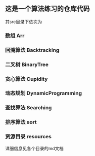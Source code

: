## 这是一个算法练习的仓库代码
其src目录下依次为
### 数组 Arr
### 回溯算法 Backtracking
### 二叉树 BinaryTree
### 贪心算法 Cupidity
### 动态规划 DynamicProgramming
### 查找算法 Searching
### 排序算法 sort
### 资源目录 resources
详细信息见各个目录的md文档

